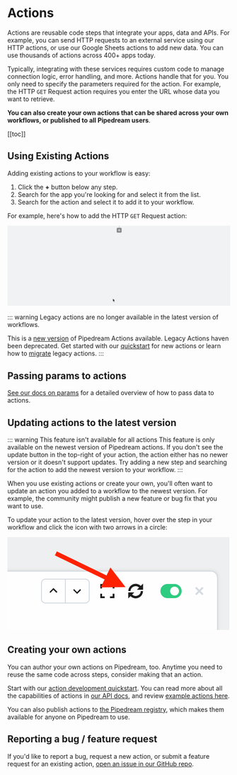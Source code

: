 # Actions

Actions are reusable code steps that integrate your apps, data and APIs. For example, you can send HTTP requests to an external service using our HTTP actions, or use our Google Sheets actions to add new data. You can use thousands of actions across 400+ apps today.

Typically, integrating with these services requires custom code to manage connection logic, error handling, and more. Actions handle that for you. You only need to specify the parameters required for the action. For example, the HTTP `GET` Request action requires you enter the URL whose data you want to retrieve.

**You can also create your own actions that can be shared across your own workflows, or published to all Pipedream users**.

[[toc]]

## Using Existing Actions

Adding existing actions to your workflow is easy:

1. Click the **+** button below any step.
2. Search for the app you're looking for and select it from the list.
3. Search for the action and select it to add it to your workflow.

For example, here's how to add the HTTP `GET` Request action:

<div>
<img alt="Adding HTTP GET request action" src="./images/adding-http-get-request-action.gif">
</div>

::: warning
Legacy actions are no longer available in the latest version of workflows. 

This is a [new version](https://pipedream.com/community/t/actions-improved-open-source-now-in-beta/606) of Pipedream Actions available.  Legacy Actions haven been deprecated. Get started with our [quickstart](/components/quickstart/nodejs/actions/) for new actions or learn how to [migrate](/components/migrating/) legacy actions.
:::

## Passing params to actions

[See our docs on params](/workflows/steps/params/) for a detailed overview of how to pass data to actions.

## Updating actions to the latest version

::: warning This feature isn't available for all actions
This feature is only available on the newest version of Pipedream actions. If you don't see the update button in the top-right of your action, the action either has no newer version or it doesn't support updates. Try adding a new step and searching for the action to add the newest version to your workflow.
:::

When you use existing actions or create your own, you'll often want to update an action you added to a workflow to the newest version. For example, the community might publish a new feature or bug fix that you want to use.

To update your action to the latest version, hover over the step in your workflow and click the icon with two arrows in a circle:

<div>
<img alt="Update action" src="./images/update-action.png">
</div>

## Creating your own actions

You can author your own actions on Pipedream, too. Anytime you need to reuse the same code across steps, consider making that an action.

Start with our [action development quickstart](/components/quickstart/nodejs/actions/). You can read more about all the capabilities of actions in [our API docs](/components/api/), and review [example actions here](/components/api/#example-components).

You can also publish actions to [the Pipedream registry](/components/guidelines/#pipedream-registry), which makes them available for anyone on Pipedream to use.

## Reporting a bug / feature request

If you'd like to report a bug, request a new action, or submit a feature request for an existing action, [open an issue in our GitHub repo](https://github.com/pipedreamhq/pipedream).
